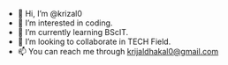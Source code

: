 - 👋 Hi, I’m @krizal0
- 👀 I’m interested in coding.
- 🌱 I’m currently learning BScIT.
- 💞️ I’m looking to collaborate in TECH Field.
- 📫 You can reach me through krijaldhakal0@gmail.com 

<!---
krizal0/krizal0 is a ✨ special ✨ repository because its `README.md` (this file) appears on your GitHub profile.
You can click the Preview link to take a look at your changes.
--->
